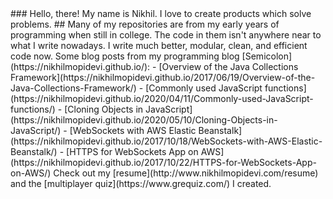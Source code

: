 <!--
**nikhilmopidevi/nikhilmopidevi** is a ✨ _special_ ✨ repository because its `README.md` (this file) appears on your GitHub profile.
--!>

### Hello, there! My name is Nikhil.

I love to create products which solve problems.
   
## Many of my repositories are from my early years of programming when still in college. The code in them isn't anywhere near to what I write nowadays. I write much better, modular, clean, and efficient code now.

Some blog posts from my programming blog [Semicolon](https://nikhilmopidevi.github.io/):
- [Overview of the Java Collections Framework](https://nikhilmopidevi.github.io/2017/06/19/Overview-of-the-Java-Collections-Framework/)
- [Commonly used JavaScript functions](https://nikhilmopidevi.github.io/2020/04/11/Commonly-used-JavaScript-functions/)
- [Cloning Objects in JavaScript](https://nikhilmopidevi.github.io/2020/05/10/Cloning-Objects-in-JavaScript/)
- [WebSockets with AWS Elastic Beanstalk](https://nikhilmopidevi.github.io/2017/10/18/WebSockets-with-AWS-Elastic-Beanstalk/)
- [HTTPS for WebSockets App on AWS](https://nikhilmopidevi.github.io/2017/10/22/HTTPS-for-WebSockets-App-on-AWS/)

Check out my [resume](http://www.nikhilmopidevi.com/resume) and the [multiplayer quiz](https://www.grequiz.com/) I created.
